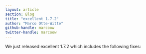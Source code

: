 ```yaml
---
layout: article
section: Blog
title: "excellent 1.7.2"
author: "Marco Otte-Witte"
github-handle: marcoow
twitter-handle: marcoow
---
```


We just released excellent 1.7.2 which includes the following fixes:

<!--break-->

<script src="https://gist.github.com/marcoow/5875584.js"></script>